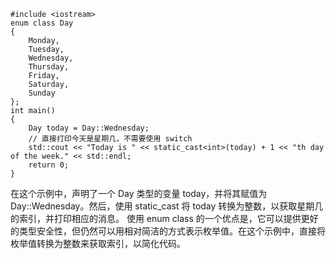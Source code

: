 ```
#include <iostream>
enum class Day
{
    Monday,
    Tuesday,
    Wednesday,
    Thursday,
    Friday,
    Saturday,
    Sunday
};
int main()
{
    Day today = Day::Wednesday;
    // 直接打印今天是星期几，不需要使用 switch
    std::cout << "Today is " << static_cast<int>(today) + 1 << "th day of the week." << std::endl;
    return 0;
}
```
在这个示例中，声明了一个 Day 类型的变量 today，并将其赋值为 Day::Wednesday。然后，使用 static_cast 将 today 转换为整数，以获取星期几的索引，并打印相应的消息。
使用 enum class 的一个优点是，它可以提供更好的类型安全性，但仍然可以用相对简洁的方式表示枚举值。在这个示例中，直接将枚举值转换为整数来获取索引，以简化代码。